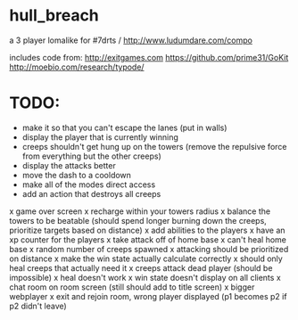 hull_breach
===========
 
a 3 player lomalike for #7drts / http://www.ludumdare.com/compo

includes code from:
http://exitgames.com
https://github.com/prime31/GoKit
http://moebio.com/research/typode/


TODO:
=====

- make it so that you can't escape the lanes (put in walls)
- display the player that is currently winning
- creeps shouldn't get hung up on the towers (remove the repulsive force from everything but the other creeps)
- display the attacks better
- move the dash to a cooldown
- make all of the modes direct access
- add an action that destroys all creeps

x game over screen
x recharge within your towers radius
x balance the towers to be beatable (should spend longer burning down the creeps, prioritize targets based on distance)
x add abilities to the players
x have an xp counter for the players
x take attack off of home base
x can't heal home base
x random number of creeps spawned
x attacking should be prioritized on distance
x make the win state actually calculate correctly
x should only heal creeps that actually need it
x creeps attack dead player (should be impossible)
x heal doesn't work
x win state doesn't display on all clients
x chat room on room screen (still should add to title screen)
x bigger webplayer
x exit and rejoin room, wrong player displayed (p1 becomes p2 if p2 didn't leave)

